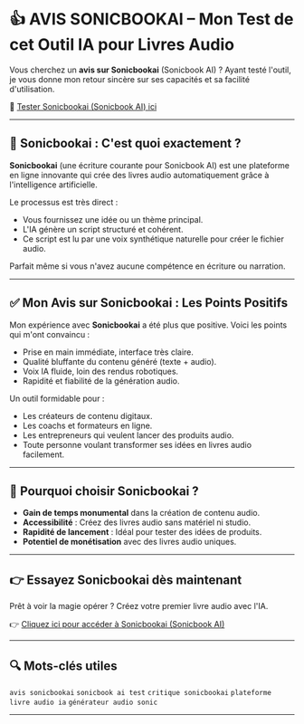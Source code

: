# 👍 AVIS SONICBOOKAI – Mon Test de cet Outil IA pour Livres Audio

Vous cherchez un **avis sur Sonicbookai** (Sonicbook AI) ?
Ayant testé l'outil, je vous donne mon retour sincère sur ses capacités et sa facilité d'utilisation.

🔗 [Tester Sonicbookai (Sonicbook AI) ici](https://www.sonicbook.ai/startnow-fr?sa=sa12c9222eebd67031a1b239ab6d3c8f95)

---

## 🧠 Sonicbookai : C'est quoi exactement ?

**Sonicbookai** (une écriture courante pour Sonicbook AI) est une plateforme en ligne innovante qui crée des livres audio automatiquement grâce à l'intelligence artificielle.

Le processus est très direct :
- Vous fournissez une idée ou un thème principal.
- L'IA génère un script structuré et cohérent.
- Ce script est lu par une voix synthétique naturelle pour créer le fichier audio.

Parfait même si vous n'avez aucune compétence en écriture ou narration.

---

## ✅ Mon Avis sur Sonicbookai : Les Points Positifs

Mon expérience avec **Sonicbookai** a été plus que positive. Voici les points qui m'ont convaincu :

- Prise en main immédiate, interface très claire.
- Qualité bluffante du contenu généré (texte + audio).
- Voix IA fluide, loin des rendus robotiques.
- Rapidité et fiabilité de la génération audio.

Un outil formidable pour :
- Les créateurs de contenu digitaux.
- Les coachs et formateurs en ligne.
- Les entrepreneurs qui veulent lancer des produits audio.
- Toute personne voulant transformer ses idées en livres audio facilement.

---

## 🎯 Pourquoi choisir Sonicbookai ?

- **Gain de temps monumental** dans la création de contenu audio.
- **Accessibilité** : Créez des livres audio sans matériel ni studio.
- **Rapidité de lancement** : Idéal pour tester des idées de produits.
- **Potentiel de monétisation** avec des livres audio uniques.

---

## 👉 Essayez Sonicbookai dès maintenant

Prêt à voir la magie opérer ? Créez votre premier livre audio avec l'IA.

👉 [Cliquez ici pour accéder à Sonicbookai (Sonicbook AI)](https://www.sonicbook.ai/startnow-fr?sa=sa12c9222eebd67031a1b239ab6d3c8f95)

---

## 🔍 Mots-clés utiles

`avis sonicbookai`
`sonicbook ai test`
`critique sonicbookai`
`plateforme livre audio ia`
`générateur audio sonic`

---
